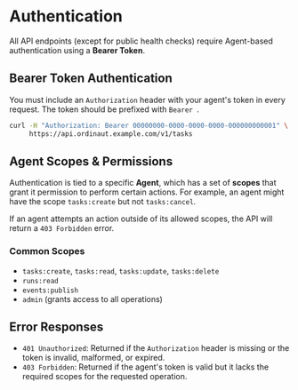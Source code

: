 # Authentication

All API endpoints (except for public health checks) require Agent-based authentication using a **Bearer Token**.

## Bearer Token Authentication

You must include an `Authorization` header with your agent's token in every request. The token should be prefixed with `Bearer `.

```bash
curl -H "Authorization: Bearer 00000000-0000-0000-0000-000000000001" \
     https://api.ordinaut.example.com/v1/tasks
```

## Agent Scopes & Permissions

Authentication is tied to a specific **Agent**, which has a set of **scopes** that grant it permission to perform certain actions. For example, an agent might have the scope `tasks:create` but not `tasks:cancel`.

If an agent attempts an action outside of its allowed scopes, the API will return a `403 Forbidden` error.

### Common Scopes

- `tasks:create`, `tasks:read`, `tasks:update`, `tasks:delete`
- `runs:read`
- `events:publish`
- `admin` (grants access to all operations)

## Error Responses

- `401 Unauthorized`: Returned if the `Authorization` header is missing or the token is invalid, malformed, or expired.
- `403 Forbidden`: Returned if the agent's token is valid but it lacks the required scopes for the requested operation.

```